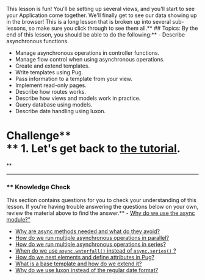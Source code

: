 This lesson is fun! You'll be setting up several views, and you'll start to see your Application come together. We'll finally get to see our data showing up in the browser!  This is a long lesson that is broken up into several sub-lessons, so make sure you click through to see them all.** ## Topics:
By the end of this lesson, you should be able to do the following:** - Describe asynchronous functions.
- Manage asynchronous operations in controller functions.
- Manage flow control when using asynchronous operations.
- Create and extend templates.
- Write templates using Pug.
- Pass information to a template from your view.
- Implement read-only pages.
- Describe how routes works.
- Describe how views and models work in practice.
- Query database using models.
- Describe date handling using luxon.
# Challenge** <div class="lesson-content__panel" markdown="1">** 1. Let's get back to [the tutorial](https://developer.mozilla.org/en-US/docs/Learn/Server-side/Express_Nodejs/Displaying_data).
</div>** 

---


### ** Knowledge Check
This section contains questions for you to check your understanding of this lesson. If you're having trouble answering the questions below on your own, review the material above to find the answer.** - <a class='knowledge-check-link' href="https://developer.mozilla.org/en-US/docs/Learn/Server-side/Express_Nodejs/Displaying_data/flow_control_using_async" title="Asynchronous flow control using async">Why do we use the async module?"</a>
- <a class='knowledge-check-link' href="https://developer.mozilla.org/en-US/docs/Learn/Server-side/Express_Nodejs/Displaying_data/flow_control_using_async/#why_is_this_needed" title="Permalink to Why is this needed?">Why are async methods needed and what do they avoid?</a>
- <a class='knowledge-check-link' href="https://developer.mozilla.org/en-US/docs/Learn/Server-side/Express_Nodejs/Displaying_data/flow_control_using_async/#asynchronous_operations_in_parallel" title="Permalink to Asynchronous operations in parallel">How do we run multiple asynchronous operations in parallel?</a>
- <a class='knowledge-check-link' href="https://developer.mozilla.org/en-US/docs/Learn/Server-side/Express_Nodejs/Displaying_data/flow_control_using_async/#asynchronous_operations_in_series" title="Permalink to Asynchronous operations in series">How do we run multiple asynchronous operations in series?</a>
- <a class='knowledge-check-link' href="https://developer.mozilla.org/en-US/docs/Learn/Server-side/Express_Nodejs/Displaying_data/flow_control_using_async/#dependent_asynchronous_operations_in_series" title="Permalink to Dependent asynchronous operations in series">When do we use `async.waterfall()` instead of `async.series()` ?</a>
- <a class='knowledge-check-link' href="https://developer.mozilla.org/en-US/docs/Learn/Server-side/Express_Nodejs/Displaying_data/Template_primer/#template_syntax" title="Permalink to Template syntax">How do we nest elements and define attributes in Pug?</a>
- <a class='knowledge-check-link' href="https://developer.mozilla.org/en-US/docs/Learn/Server-side/Express_Nodejs/Displaying_data/Template_primer/#extending_templates" title="Permalink to Extending templates">What is a base template and how do we extend it?</a>
- <a class='knowledge-check-link' href="https://developer.mozilla.org/en-US/docs/Learn/Server-side/Express_Nodejs/Displaying_data/Date_formatting_using_moment" title="Permalink to Create the virtual property">Why do we use luxon instead of the regular date format?</a>
